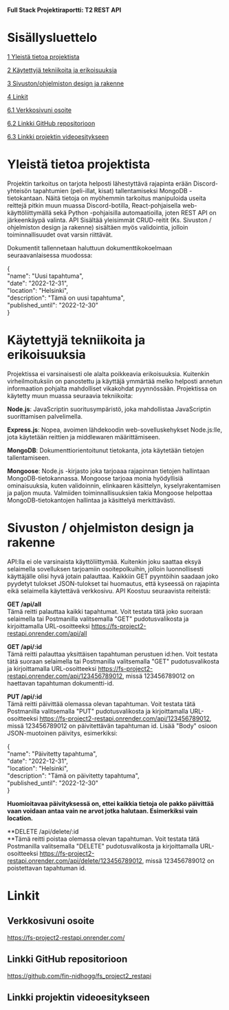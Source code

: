 **Full Stack Projektiraportti: T2 REST API**

# Sisällysluettelo

[1 Yleistä tietoa projektista](#yleistä-tietoa-projektista)

[2 Käytettyjä tekniikoita ja erikoisuuksia](#käytettyjä-tekniikoita-ja-erikoisuuksia)

[3 Sivuston/ohjelmiston design ja rakenne](#sivuston-ohjelmiston-design-ja-rakenne)

[4 Linkit](#linkit)

[6.1 Verkkosivuni osoite](#verkkosivuni-osoite)

[6.2 Linkki GitHub repositorioon](#linkki-github-repositorioon)

[6.3 Linkki projektin videoesitykseen](#linkki-projektin-videoesitykseen)

# Yleistä tietoa projektista

Projektin tarkoitus on tarjota helposti lähestyttävä rajapinta erään
Discord-yhteisön tapahtumien (peli-illat, kisat) tallentamiseksi MongoDB
-tietokantaan. Näitä tietoja on myöhemmin tarkoitus manipuloida useita
reittejä pitkin muun muassa Discord-botilla, React-pohjaisella
web-käyttöliittymällä sekä Python -pohjaisilla automaatioilla, joten
REST API on järkeenkäypä valinta. API Sisältää yleisimmät CRUD-reitit
(Ks. Sivuston / ohjelmiston design ja rakenne) sisältäen myös
validointia, jolloin toiminnallisuudet ovat varsin riittävät.  
  
Dokumentit tallennetaan haluttuun dokumenttikokoelmaan seuraavanlaisessa
muodossa:  
  
{  
"name": "Uusi tapahtuma",  
"date": "2022-12-31",  
"location": "Helsinki",  
"description": "Tämä on uusi tapahtuma",  
"published_until": "2022-12-30"  
}

# Käytettyjä tekniikoita ja erikoisuuksia

Projektissa ei varsinaisesti ole alalta poikkeavia erikoisuuksia.
Kuitenkin virheilmoituksiin on panostettu ja käyttäjä ymmärtää melko
helposti annetun informaation pohjalta mahdolliset vikakohdat
pyynnössään. Projektissa on käytetty muun muassa seuraavia tekniikoita:

**Node.js**: JavaScriptin suoritusympäristö, joka mahdollistaa
JavaScriptin suorittamisen palvelimella.

**Express.js**: Nopea, avoimen lähdekoodin web-sovelluskehykset
Node.js:lle, jota käytetään reittien ja middlewaren määrittämiseen.

**MongoDB**: Dokumenttiorientoitunut tietokanta, jota käytetään tietojen
tallentamiseen.

**Mongoose**: Node.js -kirjasto joka tarjoaaa rajapinnan tietojen
hallintaan MongoDB-tietokannassa. Mongoose tarjoaa monia hyödyllisiä
ominaisuuksia, kuten validoinnin, elinkaaren käsittelyn,
kyselyrakentamisen ja paljon muuta. Valmiiden toiminnallisuuksien takia
Mongoose helpottaa MongoDB-tietokantojen hallintaa ja käsittelyä
merkittävästi.

# Sivuston / ohjelmiston design ja rakenne

API:lla ei ole varsinaista käyttöliittymää. Kuitenkin joku saattaa eksyä
selaimella sovelluksen tarjoamiin osoitepolkuihin, jolloin
luonnollisesti käyttäjälle olisi hyvä jotain palauttaa. Kaikkiin GET
pyyntöihin saadaan joko pyydetyt tulokset JSON-tulokset tai huomautus,
että kyseessä on rajapinta eikä selaimella käytettävä verkkosivu. API
Koostuu seuraavista reiteistä:  
  
**GET /api/all**  
Tämä reitti palauttaa kaikki tapahtumat. Voit testata tätä joko suoraan
selaimella tai Postmanilla valitsemalla "GET" pudotusvalikosta ja
kirjoittamalla URL-osoitteeksi
https://fs-project2-restapi.onrender.com/api/all  
  
**GET /api/:id**  
Tämä reitti palauttaa yksittäisen tapahtuman perustuen id:hen. Voit
testata tätä suoraan selaimella tai Postmanilla valitsemalla "GET"
pudotusvalikosta ja kirjoittamalla URL-osoitteeksi
https://fs-project2-restapi.onrender.com/api/123456789012, missä
123456789012 on haettavan tapahtuman dokumentti-id.  
  
**PUT /api/:id**  
Tämä reitti päivittää olemassa olevan tapahtuman. Voit testata tätä
Postmanilla valitsemalla "PUT" pudotusvalikosta ja kirjoittamalla
URL-osoitteeksi
https://fs-project2-restapi.onrender.com/api/123456789012, missä
123456789012 on päivitettävän tapahtuman id. Lisää "Body" osioon
JSON-muotoinen päivitys, esimerkiksi:  
  
{  
"name": "Päivitetty tapahtuma",  
"date": "2022-12-31",  
"location": "Helsinki",  
"description": "Tämä on päivitetty tapahtuma",  
"published_until": "2022-12-30"  
}  
  
**Huomioitavaa päivityksessä on, ettei kaikkia tietoja ole pakko
päivittää vaan voidaan antaa vain ne arvot jotka halutaan. Esimerkiksi
vain location.**

**DELETE /api/delete/:id  
**Tämä reitti poistaa olemassa olevan tapahtuman. Voit testata tätä
Postmanilla valitsemalla "DELETE" pudotusvalikosta ja kirjoittamalla
URL-osoitteeksi
https://fs-project2-restapi.onrender.com/api/delete/123456789012, missä
123456789012 on poistettavan tapahtuman id.

# Linkit

## Verkkosivuni osoite

https://fs-project2-restapi.onrender.com/

## Linkki GitHub repositorioon

https://github.com/fin-nidhogg/fs_project2_restapi

## Linkki projektin videoesitykseen
